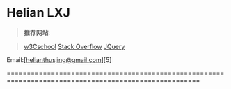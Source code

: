 Helian LXJ
=============
>**推荐网站**:

>
>[w3Cschool][1] 
>[Stack Overflow][2]
>[JQuery][3]

Email:[helianthusjing@gmail.com][5]

======================================================================================================

[1]:http://www.w3school.com/
[2]:http://stackoverflow.com/
[3]:http://jquery.com/`